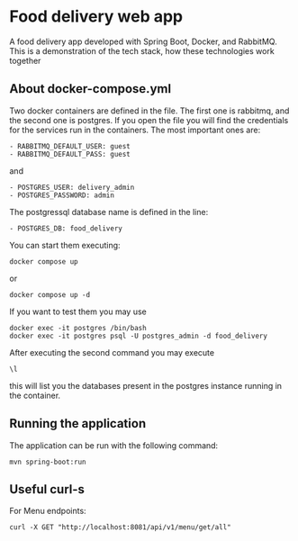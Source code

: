 # Food delivery web app

A food delivery app developed with Spring Boot, Docker, and RabbitMQ. This is a demonstration of the tech stack, how
these technologies work together

## About docker-compose.yml

Two docker containers are defined in the file. The first one is rabbitmq, and the second one is postgres. If you open
the file you will find the credentials for the services run in the containers. The most important ones are:

    - RABBITMQ_DEFAULT_USER: guest
    - RABBITMQ_DEFAULT_PASS: guest

and 

    - POSTGRES_USER: delivery_admin
    - POSTGRES_PASSWORD: admin

The postgressql database name is defined in the line:

    - POSTGRES_DB: food_delivery

You can start them executing:

    docker compose up

or

    docker compose up -d

If you want to test them you may use

    docker exec -it postgres /bin/bash
    docker exec -it postgres psql -U postgres_admin -d food_delivery

After executing the second command you may execute

    \l

this will list you the databases present in the postgres instance running in the container.

## Running the application

The application can be run with the following command:

    mvn spring-boot:run

## Useful curl-s

For Menu endpoints:
    
    curl -X GET "http://localhost:8081/api/v1/menu/get/all"